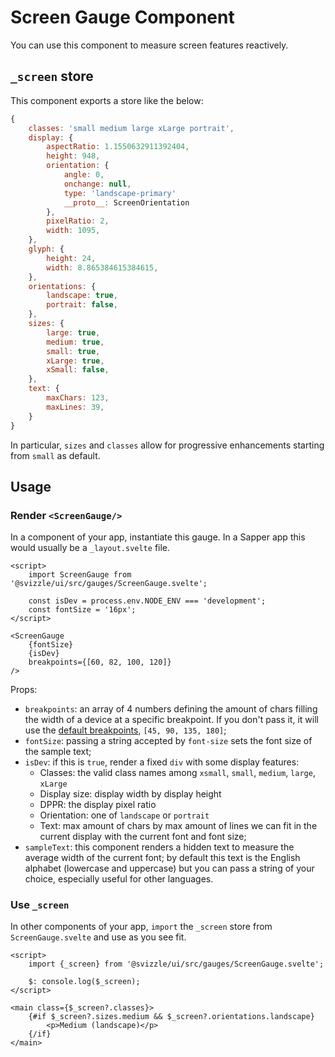 # Screen Gauge Component

You can use this component to measure screen features reactively.

## `_screen` store

This component exports a store like the below:

```js
{
	classes: 'small medium large xLarge portrait',
	display: {
		aspectRatio: 1.1550632911392404,
		height: 948,
		orientation: {
			angle: 0,
			onchange: null,
			type: 'landscape-primary'
			__proto__: ScreenOrientation
		},
		pixelRatio: 2,
		width: 1095,
	},
	glyph: {
		height: 24,
		width: 8.865384615384615,
	},
	orientations: {
		landscape: true,
		portrait: false,
	},
	sizes: {
		large: true,
		medium: true,
		small: true,
		xLarge: true,
		xSmall: false,
	},
	text: {
		maxChars: 123,
		maxLines: 39,
	}
}
```

In particular, `sizes` and `classes` allow for progressive enhancements starting from `small` as default.

## Usage

### Render `<ScreenGauge/>`

In a component of your app, instantiate this gauge.
In a Sapper app this would usually be a `_layout.svelte` file.

```svelte
<script>
	import ScreenGauge from '@svizzle/ui/src/gauges/ScreenGauge.svelte';

	const isDev = process.env.NODE_ENV === 'development';
	const fontSize = '16px';
</script>

<ScreenGauge
	{fontSize}
	{isDev}
	breakpoints={[60, 82, 100, 120]}
/>
```

Props:
- `breakpoints`: an array of 4 numbers defining the amount of chars filling the width of a device at a specific breakpoint. If you don't pass it, it will use the [default breakpoints](../../../README.md#Breakpoints), `[45, 90, 135, 180]`;
- `fontSize`: passing a string accepted by `font-size` sets the font size of the sample text;
- `isDev`: if this is `true`, render a fixed `div` with some display features:
	- Classes: the valid class names among `xsmall`, `small`, `medium`, `large`, `xLarge`
	- Display size: display width by display height
	- DPPR: the display pixel ratio
	- Orientation: one of `landscape` or `portrait`
	- Text: max amount of chars by max amount of lines we can fit in the current display with the current font and font size;
- `sampleText`: this component renders a hidden text to measure the average width of the current font; by default this text is the English alphabet (lowercase and uppercase) but you can pass a string of your choice, especially useful for other languages.


### Use `_screen`

In other components of your app, `import` the `_screen` store from `ScreenGauge.svelte` and use as you see fit.

```svelte
<script>
	import {_screen} from '@svizzle/ui/src/gauges/ScreenGauge.svelte';

	$: console.log($_screen);
</script>

<main class={$_screen?.classes}>
	{#if $_screen?.sizes.medium && $_screen?.orientations.landscape}
		<p>Medium (landscape)</p>
	{/if}
</main>
```
